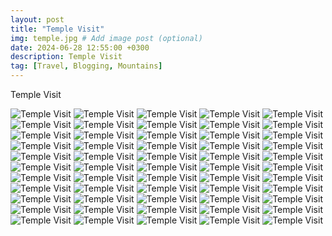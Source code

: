 ```yaml
---
layout: post
title: "Temple Visit"
img: temple.jpg # Add image post (optional)
date: 2024-06-28 12:55:00 +0300
description: Temple Visit
tag: [Travel, Blogging, Mountains]
---
```


Temple Visit

<img src="https://ucckorea.github.io/assets/temple/1.jpg" alt="Temple Visit" style="max-width: 100%; height: auto;">
<img src="https://ucckorea.github.io/assets/temple/2.jpg" alt="Temple Visit" style="max-width: 100%; height: auto;">
<img src="https://ucckorea.github.io/assets/temple/3.jpg" alt="Temple Visit" style="max-width: 100%; height: auto;">
<img src="https://ucckorea.github.io/assets/temple/4.jpg" alt="Temple Visit" style="max-width: 100%; height: auto;">
<img src="https://ucckorea.github.io/assets/temple/5.jpg" alt="Temple Visit" style="max-width: 100%; height: auto;">
<img src="https://ucckorea.github.io/assets/temple/6.jpg" alt="Temple Visit" style="max-width: 100%; height: auto;">
<img src="https://ucckorea.github.io/assets/temple/7.jpg" alt="Temple Visit" style="max-width: 100%; height: auto;">
<img src="https://ucckorea.github.io/assets/temple/8.jpg" alt="Temple Visit" style="max-width: 100%; height: auto;">
<img src="https://ucckorea.github.io/assets/temple/9.jpg" alt="Temple Visit" style="max-width: 100%; height: auto;">
<img src="https://ucckorea.github.io/assets/temple/10.jpg" alt="Temple Visit" style="max-width: 100%; height: auto;">
<img src="https://ucckorea.github.io/assets/temple/11.jpg" alt="Temple Visit" style="max-width: 100%; height: auto;">
<img src="https://ucckorea.github.io/assets/temple/12.jpg" alt="Temple Visit" style="max-width: 100%; height: auto;">
<img src="https://ucckorea.github.io/assets/temple/13.jpg" alt="Temple Visit" style="max-width: 100%; height: auto;">
<img src="https://ucckorea.github.io/assets/temple/14.jpg" alt="Temple Visit" style="max-width: 100%; height: auto;">
<img src="https://ucckorea.github.io/assets/temple/15.jpg" alt="Temple Visit" style="max-width: 100%; height: auto;">
<img src="https://ucckorea.github.io/assets/temple/16.jpg" alt="Temple Visit" style="max-width: 100%; height: auto;">
<img src="https://ucckorea.github.io/assets/temple/17.jpg" alt="Temple Visit" style="max-width: 100%; height: auto;">
<img src="https://ucckorea.github.io/assets/temple/18.jpg" alt="Temple Visit" style="max-width: 100%; height: auto;">
<img src="https://ucckorea.github.io/assets/temple/19.jpg" alt="Temple Visit" style="max-width: 100%; height: auto;">
<img src="https://ucckorea.github.io/assets/temple/20.jpg" alt="Temple Visit" style="max-width: 100%; height: auto;">
<img src="https://ucckorea.github.io/assets/temple/21.jpg" alt="Temple Visit" style="max-width: 100%; height: auto;">
<img src="https://ucckorea.github.io/assets/temple/22.jpg" alt="Temple Visit" style="max-width: 100%; height: auto;">
<img src="https://ucckorea.github.io/assets/temple/23.jpg" alt="Temple Visit" style="max-width: 100%; height: auto;">
<img src="https://ucckorea.github.io/assets/temple/24.jpg" alt="Temple Visit" style="max-width: 100%; height: auto;">
<img src="https://ucckorea.github.io/assets/temple/25.jpg" alt="Temple Visit" style="max-width: 100%; height: auto;">
<img src="https://ucckorea.github.io/assets/temple/26.jpg" alt="Temple Visit" style="max-width: 100%; height: auto;">
<img src="https://ucckorea.github.io/assets/temple/27.jpg" alt="Temple Visit" style="max-width: 100%; height: auto;">
<img src="https://ucckorea.github.io/assets/temple/28.jpg" alt="Temple Visit" style="max-width: 100%; height: auto;">
<img src="https://ucckorea.github.io/assets/temple/29.jpg" alt="Temple Visit" style="max-width: 100%; height: auto;">
<img src="https://ucckorea.github.io/assets/temple/30.jpg" alt="Temple Visit" style="max-width: 100%; height: auto;">
<img src="https://ucckorea.github.io/assets/temple/31.jpg" alt="Temple Visit" style="max-width: 100%; height: auto;">
<img src="https://ucckorea.github.io/assets/temple/32.jpg" alt="Temple Visit" style="max-width: 100%; height: auto;">
<img src="https://ucckorea.github.io/assets/temple/33.jpg" alt="Temple Visit" style="max-width: 100%; height: auto;">
<img src="https://ucckorea.github.io/assets/temple/34.jpg" alt="Temple Visit" style="max-width: 100%; height: auto;">
<img src="https://ucckorea.github.io/assets/temple/35.jpg" alt="Temple Visit" style="max-width: 100%; height: auto;">
<img src="https://ucckorea.github.io/assets/temple/36.jpg" alt="Temple Visit" style="max-width: 100%; height: auto;">
<img src="https://ucckorea.github.io/assets/temple/37.jpg" alt="Temple Visit" style="max-width: 100%; height: auto;">
<img src="https://ucckorea.github.io/assets/temple/38.jpg" alt="Temple Visit" style="max-width: 100%; height: auto;">
<img src="https://ucckorea.github.io/assets/temple/39.jpg" alt="Temple Visit" style="max-width: 100%; height: auto;">
<img src="https://ucckorea.github.io/assets/temple/40.jpg" alt="Temple Visit" style="max-width: 100%; height: auto;">
<img src="https://ucckorea.github.io/assets/temple/41.jpg" alt="Temple Visit" style="max-width: 100%; height: auto;">
<img src="https://ucckorea.github.io/assets/temple/42.jpg" alt="Temple Visit" style="max-width: 100%; height: auto;">
<img src="https://ucckorea.github.io/assets/temple/43.jpg" alt="Temple Visit" style="max-width: 100%; height: auto;">
<img src="https://ucckorea.github.io/assets/temple/44.jpg" alt="Temple Visit" style="max-width: 100%; height: auto;">
<img src="https://ucckorea.github.io/assets/temple/45.jpg" alt="Temple Visit" style="max-width: 100%; height: auto;">
<img src="https://ucckorea.github.io/assets/temple/46.jpg" alt="Temple Visit" style="max-width: 100%; height: auto;">
<img src="https://ucckorea.github.io/assets/temple/47.jpg" alt="Temple Visit" style="max-width: 100%; height: auto;">
<img src="https://ucckorea.github.io/assets/temple/48.jpg" alt="Temple Visit" style="max-width: 100%; height: auto;">
<img src="https://ucckorea.github.io/assets/temple/49.jpg" alt="Temple Visit" style="max-width: 100%; height: auto;">
<img src="https://ucckorea.github.io/assets/temple/50.jpg" alt="Temple Visit" style="max-width: 100%; height: auto;">
<img src="https://ucckorea.github.io/assets/temple/51.jpg" alt="Temple Visit" style="max-width: 100%; height: auto;">
<img src="https://ucckorea.github.io/assets/temple/52.jpg" alt="Temple Visit" style="max-width: 100%; height: auto;">
<img src="https://ucckorea.github.io/assets/temple/53.jpg" alt="Temple Visit" style="max-width: 100%; height: auto;">
<img src="https://ucckorea.github.io/assets/temple/54.jpg" alt="Temple Visit" style="max-width: 100%; height: auto;">
<img src="https://ucckorea.github.io/assets/temple/55.jpg" alt="Temple Visit" style="max-width: 100%; height: auto;">